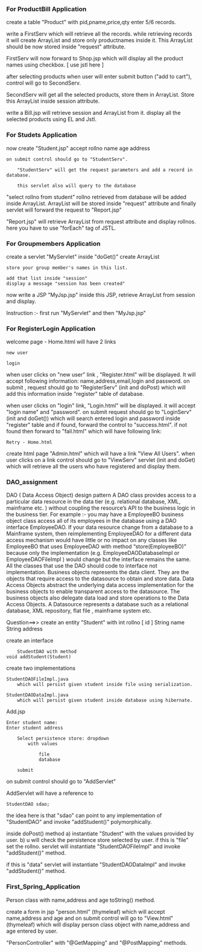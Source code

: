 ### For ProductBill Application

create a table "Product" with
pid,pname,price,qty
enter 5/6 records.
	
write a FirstServ which will retrieve all the records.
while retrieving records it will create ArrayList and store only productnames inside it.
This ArrayList should be now stored inside "request" attribute.

FirstServ will now forward to Shop.jsp which will display all the product names using checkbox. [ use jstl here ]

after selecting products when user will enter submit button ("add to cart"), control will go to SecondServ.

SecondServ will get all the selected products, store them in ArrayList. Store this ArrayList inside session attribute.

write a Bill.jsp will 
retrieve session and ArrayList from it.
display all the selected products using EL and Jstl.




### For Studets Application


now create "Student.jsp"
	accept
		rollno
		name
		age
		address

	on submit control should go to "StudentServ".

		"StudentServ" will get the request parameters and add a record in database.

		this servlet also will query to the database
"select rollno from student" 
rollno retrieved from database will be added inside ArrayList.
ArrayList will be stored inside "request" attribute and finally servlet will forward the request to "Report.jsp"

"Report.jsp" will retrieve ArrayList from request attribute and display rollnos. here you have to use "forEach" tag of JSTL.


### For Groupmembers Application

create a servlet "MyServlet"
	inside "doGet()" create ArrayList<String>

	store your group member's names in this list.

	add that list inside "session"
	display a message "session has been created"

now write a JSP "MyJsp.jsp"
	inside this JSP, retrieve ArrayList from session and display.

Instruction :- first run "MyServlet" and then "MyJsp.jsp"


### For RegisterLogin Application

welcome page - Home.html will have 2 links
	
	new user

	login


when user clicks on "new user" link , "Register.html" will be displayed. It will accept following information:
name,address,email,login and password.
on submit , request should go to "RegisterServ" (init and doPost) which will add this information inside "register" table of database.

when user clicks on "login" link, "Login.html" will be displayed. it will accept "login name" and "password".
on submit request should go to "LoginServ" (init and doGet()) which will search entered login and password inside "register" table and if found, forward the control to "success.html".  if not found then forward to "fail.html" which will have following link:


	Retry - Home.html

create html page "Admin.html" which will have a link "View All Users". when user clicks on a link control should go to "ViewServ" servlet (init and doGet) which will retrieve all the users who have registered and display them.


### DAO_assignment

DAO ( Data Access Object) design pattern
A DAO class provides access to a particular data resource in the data tier (e.g. relational database, XML, mainframe etc. ) without coupling the resource’s API to the business logic in the business tier.
For example :- you may have a EmployeeBO business object class access all of its employees in the database using a DAO interface EmployeeDAO. If your data resource change from a database to a Mainframe system, then reimplementing EmployeeDAO for a different data access mechanism would have little or no impact on any classes like EmployeeBO that uses EmployeeDAO with method “store(EmployeeBO)” because only the implementation (e.g. EmployeeDAODatabaseImpl or EmployeeDAOFileImpl ) would change but the interface remains the same. All the classes that use the DAO should  code to interface not implementation. 
Business objects represents the data client. They are the objects that require access to the datasource to obtain and store data. Data Access Objects abstract the underlying data access implementation for the business objects to enable transparent access to the datasource. The business objects also delegate data load and store operations to the Data Access Objects. A Datasource represents a database such as a relational database, XML repository, flat file , mainframe system etc. 

Question==>>
    create an entity "Student" with
	int rollno   [ id ]
	String name
	String address

create an interface

		StudentDAO with method
	void addStudent(Student)
	

create two implementations

	StudentDAOFileImpl.java
		which will persist given student inside file using serialization.

	StudentDAODataImpl.java
		which will persist given student inside database using hibernate.


Add.jsp

	Enter student name:
	Enter student address
		
		Select persistence store: dropdown
			with values

				file 
				database

		submit

on submit control should go to "AddServlet"

AddServlet will have a reference to 

	StudentDAO sdao;
the idea here is that "sdao" can point to any implementation of "StudentDAO" and invoke "addStudent()" polymorphically.

inside doPost() method 
a) instantiate "Student" with the values provided by user.
b) u will check the persistence store selected by user.
if this is "file"
	set the rollno.
	servlet will instantiate "StudentDAOFileImpl" and invoke "addStudent()" method.

if this is "data"
	servlet will instantiate "StudentDAODataImpl" and invoke "addStudent()" method.


 ### First_Spring_Application


 Person class with
name,address and age
toString() method.

create a form in jsp "person.html" (thymeleaf) which will accept name,address and age and on submit control will go to "View.html" (thymeleaf) which will display person class object with name,address and age entered by user.

 "PersonController" with "@GetMapping" and "@PostMapping" methods.










